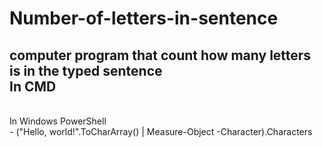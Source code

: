 # Number-of-letters-in-sentence
computer program that count how many letters is in the typed sentence
<br>
In CMD
<br>
-
<br>
In Windows PowerShell
<br>
- ("Hello, world!".ToCharArray() | Measure-Object -Character).Characters

